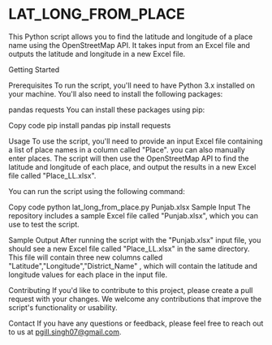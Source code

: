# LAT_LONG_FROM_PLACE

This Python script allows you to find the latitude and longitude of a place name using the OpenStreetMap API. 
It takes input from an Excel file and outputs the latitude and longitude in a new Excel file.

Getting Started

Prerequisites
To run the script, you'll need to have Python 3.x installed on your machine. You'll also need to install the following packages:

pandas
requests
You can install these packages using pip:

Copy code
pip install pandas
pip install requests

Usage
To use the script, you'll need to provide an input Excel file containing a list of place names in a column called "Place".
you can also manually enter places.
The script will then use the OpenStreetMap API to find the latitude and longitude of each place, and output the results in a new
Excel file called "Place_LL.xlsx".

You can run the script using the following command:

Copy code
python lat_long_from_place.py Punjab.xlsx
Sample Input
The repository includes a sample Excel file called "Punjab.xlsx", which you can use to test the script.

Sample Output
After running the script with the "Punjab.xlsx" input file, you should see a new Excel file called "Place_LL.xlsx" in the same directory.
This file will contain three new columns called "Latitude","Longitude","District_Name" , which will contain the latitude and longitude values 
for each place in the input file.

Contributing
If you'd like to contribute to this project, please create a pull request with your changes.
We welcome any contributions that improve the script's functionality or usability.


Contact
If you have any questions or feedback, please feel free to reach out to us at pgill.singh07@gmail.com.
